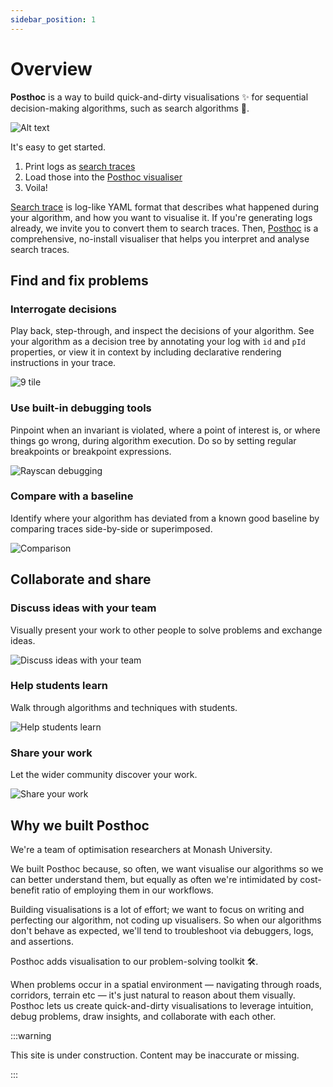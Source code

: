 ```yaml
---
sidebar_position: 1
---
```


# Overview

**Posthoc** is a way to build quick-and-dirty visualisations ✨ for sequential decision-making algorithms, such as search algorithms 🚀.

![Alt text](overview.png)

It's easy to get started.

1. Print logs as [search traces](./3-search-trace)
2. Load those into the [Posthoc visualiser](./2-visualiser)
3. Voila!

[Search trace](./3-search-trace) is log-like YAML format that describes what happened during your algorithm, and how you want to visualise it. If you're generating logs already, we invite you to convert them to search traces. Then, [Posthoc](./2-visualiser) is a comprehensive, no-install visualiser that helps you interpret and analyse search traces.

## Find and fix problems

### Interrogate decisions

Play back, step-through, and inspect the decisions of your algorithm. See your algorithm as a decision tree by annotating your log with `id` and `pId` properties, or view it in context by including declarative rendering instructions in your trace.

![9 tile](nine-tile.png)

### Use built-in debugging tools

Pinpoint when an invariant is violated, where a point of interest is, or where things go wrong, during algorithm execution. Do so by setting regular breakpoints or breakpoint expressions.

![Rayscan debugging](rayscan-debugging.png)

### Compare with a baseline

Identify where your algorithm has deviated from a known good baseline by comparing traces side-by-side or superimposed.

![Comparison](comparison-with-baseline.png)

## Collaborate and share

### Discuss ideas with your team

Visually present your work to other people to solve problems and exchange ideas.

![Discuss ideas with your team](discuss-ideas-with-your-team.png)

### Help students learn

Walk through algorithms and techniques with students.

![Help students learn](help-students-learn.png)

### Share your work

Let the wider community discover your work.

![Share your work](share-your-work.png)

## Why we built Posthoc

We're a team of optimisation researchers at Monash University.

We built Posthoc because, so often, we want visualise our algorithms so we can better understand them, but equally as often we're intimidated by cost-benefit ratio of employing them in our workflows.

Building visualisations is a lot of effort; we want to focus on writing and perfecting our algorithm, not coding up visualisers. So when our algorithms don't behave as expected, we'll tend to troubleshoot via debuggers, logs, and assertions.

Posthoc adds visualisation to our problem-solving toolkit 🛠️.

When problems occur in a spatial environment &mdash; navigating through roads, corridors, terrain etc &mdash; it's just natural to reason about them visually. Posthoc lets us create quick-and-dirty visualisations to leverage intuition, debug problems, draw insights, and collaborate with each other.

:::warning

This site is under construction. Content may be inaccurate or missing.

:::
